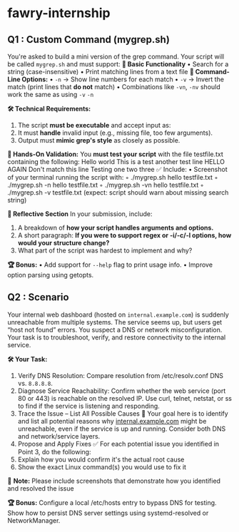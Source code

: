 # fawry-internship
## Q1 : **Custom Command (mygrep.sh)**

You're asked to build a mini version of the grep command. Your script will be called `mygrep.sh` and must support:
**🔹 Basic Functionality**
• Search for a string (case-insensitive)
• Print matching lines from a text file
**🔹 Command-Line Options:**
• `-n` → Show line numbers for each match
• `-v` → Invert the match (print lines that **do not** match)
• Combinations like `-vn`, `-nv` should work the same as using `-v` `-n`
  
**🛠️ Technical Requirements:**
1.  The script **must be executable** and accept input as:
2.  It must **handle** invalid input (e.g., missing file, too few arguments).
3.  Output must **mimic grep's style** as closely as possible.
  
**🧪 Hands-On Validation:** You **must test your script** with the file testfile.txt containing the following:
Hello world
This is a test
another test line
HELLO AGAIN
Don't match this line
Testing one two three
✅ Include:
• Screenshot of your terminal running the script with: 
    ◦ ./mygrep.sh hello testfile.txt
    ◦ ./mygrep.sh -n hello testfile.txt
    ◦ ./mygrep.sh -vn hello testfile.txt
    ◦ ./mygrep.sh -v testfile.txt (expect: script should warn about missing search string)
  
**🧠 Reflective Section**
In your submission, include:
1.  A breakdown of **how your script handles arguments and options.**
2.  A short paragraph: **If you were to support regex or -i/-c/-l options, how would your structure change?**
3.  What part of the script was hardest to implement and why?
  
**🏆 Bonus:**
• Add support for `--help` flag to print usage info.
• Improve option parsing using getopts.
## Q2 : **Scenario**

Your internal web dashboard (hosted on `internal.example.com`) is suddenly unreachable from multiple systems. The service seems up, but users get “host not found” errors. You suspect a DNS or network misconfiguration. Your task is to troubleshoot, verify, and restore connectivity to the internal service.
  
**🛠️ Your Task:**
1.  Verify DNS Resolution:
Compare resolution from /etc/resolv.conf DNS vs. `8.8.8.8`.
2.  Diagnose Service Reachability:
Confirm whether the web service (port 80 or 443) is reachable on the resolved IP.
Use curl, telnet, netstat, or ss to find if the service is listening and responding.
3.  Trace the Issue – List All Possible Causes
**🧪** Your goal here is to identify and list all potential reasons why [internal.example.com](http://internal.example.com/) might be unreachable, even if the service is up and running. Consider both DNS and network/service layers.
4.  Propose and Apply Fixes
✅ For each potential issue you identified in Point 3, do the following:
1.  Explain how you would confirm it's the actual root cause
2.  Show the exact Linux command(s) you would use to fix it
  
**🧠** **Note:**
Please include screenshots that demonstrate how you identified and resolved the issue 
  
**🏆 Bonus:**
Configure a local /etc/hosts entry to bypass DNS for testing.
Show how to persist DNS server settings using systemd-resolved or NetworkManager.
